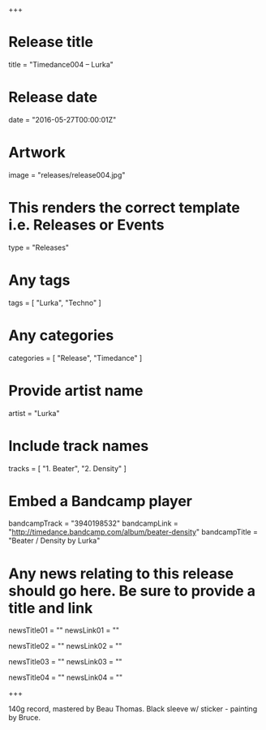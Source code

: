 +++

# Release title
title = "Timedance004 – Lurka"

# Release date
date = "2016-05-27T00:00:01Z"

# Artwork
image = "releases/release004.jpg"

# This renders the correct template i.e. Releases or Events
type = "Releases"

# Any tags
tags = [ 
	"Lurka",
	"Techno" 
]

# Any categories
categories = [ "Release", "Timedance" ]

# Provide artist name
artist = "Lurka"

# Include track names
tracks = [
	"1. Beater",
	"2. Density"
]

# Embed a Bandcamp player
bandcampTrack = "3940198532"
bandcampLink = "http://timedance.bandcamp.com/album/beater-density"
bandcampTitle = "Beater / Density by Lurka"

# Any news relating to this release should go here. Be sure to provide a title and link
newsTitle01 = ""
newsLink01 = ""

newsTitle02 = ""
newsLink02 = ""

newsTitle03 = ""
newsLink03 = ""

newsTitle04 = ""
newsLink04 = ""

+++

<!-- Provide a summary/statement below -->
140g record, mastered by Beau Thomas. Black sleeve w/ sticker - painting by Bruce. 
